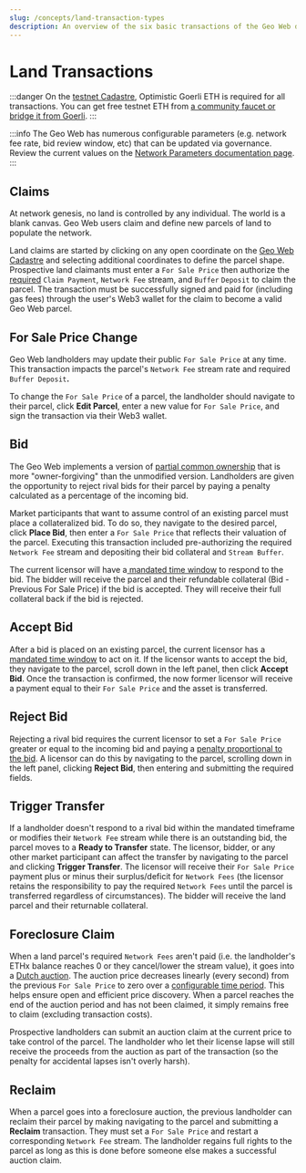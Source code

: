 ```yaml
---
slug: /concepts/land-transaction-types
description: An overview of the six basic transactions of the Geo Web digital land market.
---
```


# Land Transactions

:::danger
On the [testnet Cadastre](https://testnet.geoweb.land/), Optimistic Goerli ETH is required for all transactions. You can get free testnet ETH from [a community faucet or bridge it from Goerli](https://community.optimism.io/docs/useful-tools/faucets/).&#x20;
:::

:::info
The Geo Web has numerous configurable parameters (e.g. network fee rate, bid review window, etc) that can be updated via governance. Review the current values on the [Network Parameters documentation page](../community-and-governance/network-parameters.md).
:::

## Claims

At network genesis, no land is controlled by any individual. The world is a blank canvas. Geo Web users claim and define new parcels of land to populate the network.

Land claims are started by clicking on any open coordinate on the [Geo Web Cadastre](cadastre-intro.md) and selecting additional coordinates to define the parcel shape. Prospective land claimants must enter a `For Sale Price` then authorize the [required](../community-and-governance/network-parameters.md) `Claim Payment`, `Network Fee` stream, and `Buffer` `Deposit` to claim the parcel. The transaction must be successfully signed and paid for (including gas fees) through the user's Web3 wallet for the claim to become a valid Geo Web parcel.

## For Sale Price Change

Geo Web landholders may update their public `For Sale Price` at any time. This transaction impacts the parcel's `Network Fee` stream rate and required `Buffer Deposit`**.**

To change the `For Sale Price` of a parcel, the landholder should navigate to their parcel, click **Edit Parcel**, enter a new value for `For Sale Price`, and sign the transaction via their Web3 wallet.

## Bid

The Geo Web implements a version of [partial common ownership](partial-common-ownership.md) that is more "owner-forgiving" than the unmodified version. Landholders are given the opportunity to reject rival bids for their parcel by paying a penalty calculated as a percentage of the incoming bid.

Market participants that want to assume control of an existing parcel must place a collateralized bid. To do so, they navigate to the desired parcel, click **Place Bid**, then enter a `For Sale Price` that reflects their valuation of the parcel. Executing this transaction included pre-authorizing the required `Network Fee` stream and depositing their bid collateral and `Stream Buffer`.

The current licensor will have a[ mandated time window](../community-and-governance/network-parameters.md) to respond to the bid. The bidder will receive the parcel and their refundable collateral (Bid - Previous For Sale Price) if the bid is accepted. They will receive their full collateral back if the bid is rejected.

## Accept Bid

After a bid is placed on an existing parcel, the current licensor has a [mandated time window](../community-and-governance/network-parameters.md) to act on it. If the licensor wants to accept the bid, they navigate to the parcel, scroll down in the left panel, then click **Accept Bid**. Once the transaction is confirmed, the now former licensor will receive a payment equal to their `For Sale Price` and the asset is transferred.

## Reject Bid

Rejecting a rival bid requires the current licensor to set a `For Sale Price` greater or equal to the incoming bid and paying a [penalty proportional to the bid](../community-and-governance/network-parameters.md). A licensor can do this by navigating to the parcel, scrolling down in the left panel, clicking **Reject Bid**, then entering and submitting the required fields.

## Trigger Transfer

If a landholder doesn't respond to a rival bid within the mandated timeframe or modifies their `Network Fee` stream while there is an outstanding bid, the parcel moves to a **Ready to Transfer** state. The licensor, bidder, or any other market participant can affect the transfer by navigating to the parcel and clicking **Trigger Transfer**. The licensor will receive their `For Sale Price` payment plus or minus their surplus/deficit for `Network Fees` (the licensor retains the responsibility to pay the required `Network Fees` until the parcel is transferred regardless of circumstances). The bidder will receive the land parcel and their returnable collateral.

## Foreclosure Claim

When a land parcel's required `Network Fees` aren't paid (i.e. the landholder's ETHx balance reaches 0 or they cancel/lower the stream value), it goes into a [Dutch auction](https://en.wikipedia.org/wiki/Dutch_auction). The auction price decreases linearly (every second) from the previous `For Sale Price` to zero over a [configurable time period](../community-and-governance/network-parameters.md). This helps ensure open and efficient price discovery. When a parcel reaches the end of the auction period and has not been claimed, it simply remains free to claim (excluding transaction costs).

Prospective landholders can submit an auction claim at the current price to take control of the parcel. The landholder who let their license lapse will still receive the proceeds from the auction as part of the transaction (so the penalty for accidental lapses isn't overly harsh).

## Reclaim

When a parcel goes into a foreclosure auction, the previous landholder can reclaim their parcel by making navigating to the parcel and submitting a **Reclaim** transaction. They must set a `For Sale Price` and restart a corresponding `Network Fee` stream. The landholder regains full rights to the parcel as long as this is done before someone else makes a successful auction claim.
